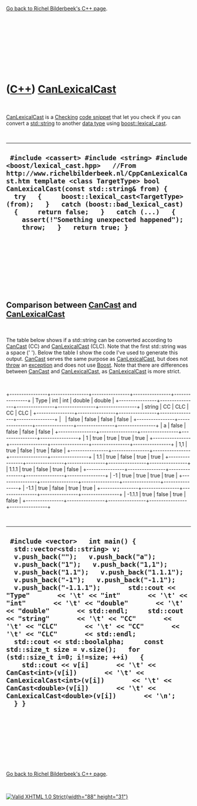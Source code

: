 

[Go back to Richel Bilderbeek's C++ page](Cpp.htm).

 

 

 

 

 

([C++](Cpp.htm)) [CanLexicalCast](CppCanLexicalCast.htm)
========================================================

 

[CanLexicalCast](CppCanLexicalCast.htm) is a [Checking](CppCheck.htm)
[code snippet](CppCodeSnippets.htm) that let you check if you can
convert a [std::string](CppString.htm) to another [data
type](CppDataType.htm) using
[boost::lexical\_cast](CppLexical_cast.htm).

 

  -----------------------------------------------------------------------------------------------------------------------------------------------------------------------------------------------------------------------------------------------------------------------------------------------------------------------------------------------------------------------------------------------------------------------------------------
  ` #include <cassert> #include <string> #include <boost/lexical_cast.hpp>   //From http://www.richelbilderbeek.nl/CppCanLexicalCast.htm template <class TargetType> bool CanLexicalCast(const std::string& from) {   try   {     boost::lexical_cast<TargetType>(from);   }   catch (boost::bad_lexical_cast)   {     return false;   }   catch (...)   {     assert(!"Something unexpected happened");     throw;   }   return true; }`
  -----------------------------------------------------------------------------------------------------------------------------------------------------------------------------------------------------------------------------------------------------------------------------------------------------------------------------------------------------------------------------------------------------------------------------------------

 

 

 

 

 

Comparison between [CanCast](CppCanCast.htm) and [CanLexicalCast](CppCanLexicalCast.htm)
----------------------------------------------------------------------------------------

 

The table below shows if a std::string can be converted according to
[CanCast](CppCanCast.htm) (CC) and
[CanLexicalCast](CppCanLexicalCast.htm) (CLC). Note that the first
std::string was a space (' '). Below the table I show the code I've used
to generate this output. [CanCast](CppCanCast.htm) serves the same
purpose as [CanLexicalCast](CppCanLexicalCast.htm), but does not
[throw](CppThrow.htm) an [exception](CppException.htm) and does not use
[Boost](CppBoost.htm). Note that there are differences between
[CanCast](CppCanCast.htm) and [CanLexicalCast](CppCanLexicalCast.htm),
as [CanLexicalCast](CppCanLexicalCast.htm) is more strict.

 

+----------------+----------------+----------------+----------------+----------------+
| Type           | int            | int            | double         | double         |
+----------------+----------------+----------------+----------------+----------------+
| string         | CC             | CLC            | CC             | CLC            |
+----------------+----------------+----------------+----------------+----------------+
|                | false          | false          | false          | false          |
+----------------+----------------+----------------+----------------+----------------+
| a              | false          | false          | false          | false          |
+----------------+----------------+----------------+----------------+----------------+
| 1              | true           | true           | true           | true           |
+----------------+----------------+----------------+----------------+----------------+
| 1,1            | true           | false          | true           | false          |
+----------------+----------------+----------------+----------------+----------------+
| 1.1            | true           | false          | true           | true           |
+----------------+----------------+----------------+----------------+----------------+
| 1.1.1          | true           | false          | true           | false          |
+----------------+----------------+----------------+----------------+----------------+
| -1             | true           | true           | true           | true           |
+----------------+----------------+----------------+----------------+----------------+
| -1.1           | true           | false          | true           | true           |
+----------------+----------------+----------------+----------------+----------------+
| -1.1.1         | true           | false          | true           | false          |
+----------------+----------------+----------------+----------------+----------------+

 

  ------------------------------------------------------------------------------------------------------------------------------------------------------------------------------------------------------------------------------------------------------------------------------------------------------------------------------------------------------------------------------------------------------------------------------------------------------------------------------------------------------------------------------------------------------------------------------------------------------------------------------------------------------------------------------------------------------------------------------------------------------------------------------------------------------------------------------------------------------------------------------------------------
  ` #include <vector>   int main() {   std::vector<std::string> v;   v.push_back("");   v.push_back("a");   v.push_back("1");   v.push_back("1,1");   v.push_back("1.1");   v.push_back("1.1.1");   v.push_back("-1");   v.push_back("-1.1");   v.push_back("-1.1.1");       std::cout << "Type"       << '\t' << "int"       << '\t' << "int"       << '\t' << "double"       << '\t' << "double"       << std::endl;     std::cout << "string"       << '\t' << "CC"       << '\t' << "CLC"       << '\t' << "CC"       << '\t' << "CLC"       << std::endl;     std::cout << std::boolalpha;     const std::size_t size = v.size();   for (std::size_t i=0; i!=size; ++i)   {     std::cout << v[i]       << '\t' << CanCast<int>(v[i])       << '\t' << CanLexicalCast<int>(v[i])       << '\t' << CanCast<double>(v[i])       << '\t' << CanLexicalCast<double>(v[i])       << '\n';   } }`
  ------------------------------------------------------------------------------------------------------------------------------------------------------------------------------------------------------------------------------------------------------------------------------------------------------------------------------------------------------------------------------------------------------------------------------------------------------------------------------------------------------------------------------------------------------------------------------------------------------------------------------------------------------------------------------------------------------------------------------------------------------------------------------------------------------------------------------------------------------------------------------------------------

 

 

 

 

 

[Go back to Richel Bilderbeek's C++ page](Cpp.htm).



 

[![Valid XHTML 1.0 Strict](valid-xhtml10.png){width="88"
height="31"}](http://validator.w3.org/check?uri=referer)

